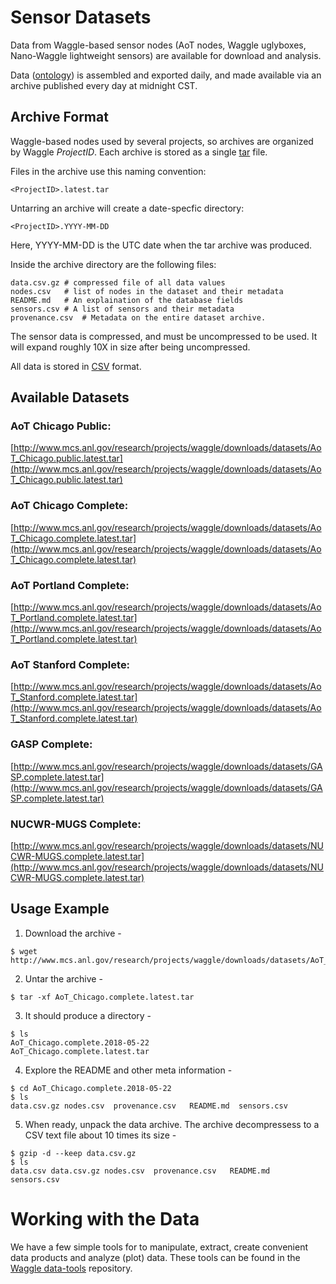 <!--
waggle_topic=/data_analysis/datasets,"Sensor Datasets"
-->

# Sensor Datasets

Data from Waggle-based sensor nodes (AoT nodes, Waggle uglyboxes, Nano-Waggle lightweight sensors) are available for download and analysis. 

Data ([ontology](https://github.com/waggle-sensor/beehive-server/blob/newformat/publishing-tools/projects/AoT_Chicago.complete/sensors.csv)) is assembled and exported daily, and made available via an archive published every day at midnight CST.  

## Archive Format

Waggle-based nodes used by several projects, so archives are organized by Waggle *ProjectID*.  Each archive is stored as a single [tar](https://en.wikipedia.org/wiki/Tar_(computing)) file. 

Files in the archive use this naming convention:

```
<ProjectID>.latest.tar
```

Untarring an archive will create a date-specfic directory:

```    
<ProjectID>.YYYY-MM-DD
```

Here, YYYY-MM-DD is the UTC date when the tar archive was produced. 

Inside the archive directory are the following files:

```
data.csv.gz	# compressed file of all data values
nodes.csv	# list of nodes in the dataset and their metadata
README.md	# An explaination of the database fields 
sensors.csv	# A list of sensors and their metadata
provenance.csv	# Metadata on the entire dataset archive.
```

The sensor data is compressed, and must be uncompressed to be used.  It will expand roughly 10X in size after being uncompressed.

All data is stored in [CSV](https://en.wikipedia.org/wiki/Comma-separated_values) format.

## Available Datasets

### AoT Chicago Public:
[http://www.mcs.anl.gov/research/projects/waggle/downloads/datasets/AoT_Chicago.public.latest.tar](http://www.mcs.anl.gov/research/projects/waggle/downloads/datasets/AoT_Chicago.public.latest.tar)
<br />
### AoT Chicago Complete:
[http://www.mcs.anl.gov/research/projects/waggle/downloads/datasets/AoT_Chicago.complete.latest.tar](http://www.mcs.anl.gov/research/projects/waggle/downloads/datasets/AoT_Chicago.complete.latest.tar)
<br />
### AoT Portland Complete:
[http://www.mcs.anl.gov/research/projects/waggle/downloads/datasets/AoT_Portland.complete.latest.tar](http://www.mcs.anl.gov/research/projects/waggle/downloads/datasets/AoT_Portland.complete.latest.tar)
<br />
### AoT Stanford Complete:
[http://www.mcs.anl.gov/research/projects/waggle/downloads/datasets/AoT_Stanford.complete.latest.tar](http://www.mcs.anl.gov/research/projects/waggle/downloads/datasets/AoT_Stanford.complete.latest.tar)
<br />
### GASP Complete:
[http://www.mcs.anl.gov/research/projects/waggle/downloads/datasets/GASP.complete.latest.tar](http://www.mcs.anl.gov/research/projects/waggle/downloads/datasets/GASP.complete.latest.tar)
<br />
### NUCWR-MUGS Complete: 
[http://www.mcs.anl.gov/research/projects/waggle/downloads/datasets/NUCWR-MUGS.complete.latest.tar](http://www.mcs.anl.gov/research/projects/waggle/downloads/datasets/NUCWR-MUGS.complete.latest.tar)
<br />


## Usage Example 

1. Download the archive - 
```
$ wget http://www.mcs.anl.gov/research/projects/waggle/downloads/datasets/AoT_Chicago.complete.latest.tar
```

2. Untar the archive - 
```
$ tar -xf AoT_Chicago.complete.latest.tar
```

3. It should produce a directory - 
```
$ ls 
AoT_Chicago.complete.2018-05-22
AoT_Chicago.complete.latest.tar

```

4. Explore the README and other meta information - 
```
$ cd AoT_Chicago.complete.2018-05-22
$ ls 
data.csv.gz nodes.csv  provenance.csv   README.md  sensors.csv 
```

5. When ready, unpack the data archive. The archive decompressess to a 
CSV text file about 10 times its size -  

```
$ gzip -d --keep data.csv.gz
$ ls 
data.csv data.csv.gz nodes.csv  provenance.csv   README.md  sensors.csv 
```

# Working with the Data
We have a few simple tools for to manipulate, extract, create convenient data products and analyze (plot) data. These 
tools can be found in the [Waggle data-tools](https://github.com/waggle-sensor/data-tools) repository. 



